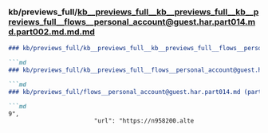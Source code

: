 ### kb/previews_full/kb__previews_full__kb__previews_full__kb__previews_full__flows__personal_account@guest.har.part014.md.part002.md.md.md

```md
### kb/previews_full/kb__previews_full__kb__previews_full__flows__personal_account@guest.har.part014.md.part002.md.md

```md
### kb/previews_full/kb__previews_full__flows__personal_account@guest.har.part014.md.part002.md

```md
### kb/previews_full/flows__personal_account@guest.har.part014.md (part 002)

```md
9",
                        "url": "https://n958200.alte
```

```

```

```

```
